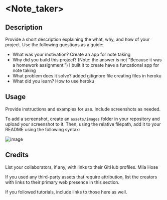 # <Note_taker>

## Description

Provide a short description explaining the what, why, and how of your project. Use the following questions as a guide:

- What was your motivation? Create an app for note taking 
- Why did you build this project? (Note: the answer is not "Because it was a homework assignment.") I built it to create have a funcational app for note taking 
- What problem does it solve? added gitignore file creating files in heroku 
- What did you learn? How to use heroku 

## Usage

Provide instructions and examples for use. Include screenshots as needed.

To add a screenshot, create an `assets/images` folder in your repository and upload your screenshot to it. Then, using the relative filepath, add it to your README using the following syntax:

![image](https://github.com/KCGSWAGG/Note_taker/assets/129568159/e87cf462-349e-4ff2-83c4-2060057b19b9)


## Credits

List your collaborators, if any, with links to their GitHub profiles.
Mila Hose

If you used any third-party assets that require attribution, list the creators with links to their primary web presence in this section.

If you followed tutorials, include links to those here as well.

